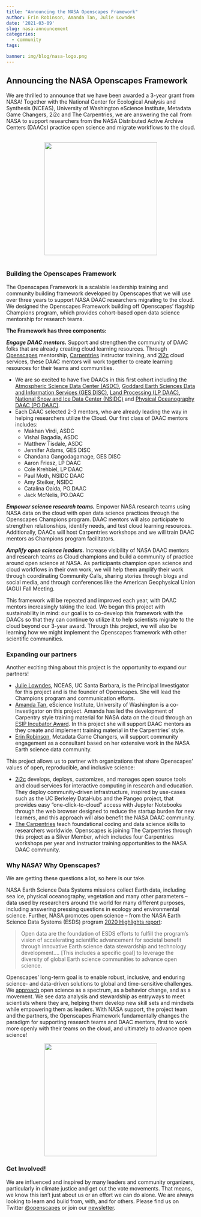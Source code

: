 ```yaml
---
title: "Announcing the NASA Openscapes Framework"
author: Erin Robinson, Amanda Tan, Julie Lowndes
date: '2021-03-09'
slug: nasa-announcement
categories:
  - community
tags:

banner: img/blog/nasa-logo.png
---
```


## Announcing the NASA Openscapes Framework

We are thrilled to announce that we have been awarded a 3-year grant from NASA! Together with the National Center for Ecological Analysis and Synthesis (NCEAS), University of Washington eScience Institute, Metadata Game Changers, 2i2c and The Carpentries, we are answering the call from NASA to support researchers from the NASA Distributed Active Archive Centers (DAACs) practice open science and migrate workflows to the cloud. 

<br>

<center>
  <a><img src="/img/blog/nasa-logo.png" width="300px"></a>
</center>

<br>

### Building the Openscapes Framework

The Openscapes Framework is a scalable leadership training and community building framework developed by Openscapes that we will use over three years to support NASA DAAC researchers migrating to the cloud. We designed the Openscapes Framework building off Openscapes’ flagship Champions program, which provides cohort-based open data science mentorship for research teams. 

**The Framework has three components:** 

***Engage DAAC mentors.*** Support and strengthen the community of DAAC folks that are already creating cloud learning resources. Through [Openscapes](https://www.openscapes.org/) mentorship, [Carpentries](https://carpentries.org/) instructor training, and [2i2c](https://2i2c.org/) cloud services, these DAAC mentors will work together to create learning resources for their teams and communities.

- We are so excited to have five DAACs in this first cohort including the [Atmospheric Science Data Center (ASDC)](https://asdc.larc.nasa.gov/), [Goddard Earth Sciences Data and Information Services (GES DISC)](https://disc.gsfc.nasa.gov/), [Land Processing (LP DAAC)](https://lpdaac.usgs.gov/), [National Snow and Ice Data Center (NSIDC)](https://nsidc.org/daac) and [Physical Oceanography DAAC  (PO.DAAC)](https://podaac.jpl.nasa.gov/).
- Each DAAC selected 2-3 mentors, who are already leading the way in helping researchers utilize the Cloud. Our first class of DAAC mentors includes: 
    - Makhan Virdi, ASDC 
    - Vishal Bagadia, ASDC
    - Matthew Tisdale, ASDC
    - Jennifer Adams, GES DISC
    - Chandana Gangodagamage, GES DISC
    - Aaron Friesz, LP DAAC
    - Cole Krehbiel, LP DAAC
    - Paul Moth, NSIDC DAAC
    - Amy Steiker, NSIDC
    - Catalina Oaida, PO.DAAC
    - Jack McNelis, PO.DAAC

***Empower science research teams.*** Empower NASA research teams using NASA data on the cloud with open data science practices through the Openscapes Champions program. DAAC mentors will also participate to strengthen relationships, identify needs, and test cloud learning resources. Additionally, DAACs will host Carpentries workshops and we will train DAAC mentors as Champions program facilitators.

***Amplify open science leaders.*** Increase visibility of NASA DAAC mentors and research teams as Cloud champions and build a community of practice around open science at NASA. As participants champion open science and cloud workflows in their own work, we will help them amplify their work through coordinating Community Calls, sharing stories through blogs and social media, and through conferences like the American Geophysical Union (AGU) Fall Meeting.

This framework will be repeated and improved each year, with DAAC mentors increasingly taking the lead. We began this project with sustainability in mind: our goal is to co-develop this framework with the DAACs so that they can continue to utilize it to help scientists migrate to the cloud beyond our 3-year award. Through this project, we will also be learning how we might implement the Openscapes framework with other scientific communities.  

### Expanding our partners

Another exciting thing about this project is the opportunity to expand our partners! 

- [Julie Lowndes](https://www.openscapes.org/about/), NCEAS, UC Santa Barbara, is the Principal Investigator for this project and is the founder of Openscapes. She will lead the Champions program and communication efforts. 
- [Amanda Tan](https://escience.washington.edu/people/amanda-tan/), eScience Institute, University of Washington is a co-Investigator on this project. Amanda has led the development of Carpentry style training material for NASA data on the cloud through an [ESIP Incubator Award](https://github.com/ESIPFed/open-data-education). In this project she will support DAAC mentors as they create and implement training material in the Carpentries’ style. 
- [Erin Robinson](https://metadatagamechangers.com/about-erin), Metadata Game Changers, will support community engagement as a consultant based on her extensive work in the NASA Earth science data community.  

This project allows us to partner with organizations that share Openscapes’ values of open, reproducible, and inclusive science: 

- [2i2c](https://2i2c.org/) develops, deploys, customizes, and manages open source tools and cloud services for interactive computing in research and education. They deploy community-driven infrastructure, inspired by use-cases such as the UC Berkeley DataHubs and the Pangeo project, that provides easy “one-click-to-cloud” access with Jupyter Notebooks through the web browser designed to reduce the startup burden for new learners, and this approach will also benefit the NASA DAAC community.
- [The Carpentries](https://carpentries.org/) teach foundational coding and data science skills to researchers worldwide. Openscapes is joining The Carpentries through this project as a Silver Member, which includes four Carpentries workshops per year and instructor training opportunities to the NASA DAAC community. 

### Why NASA? Why Openscapes?

We are getting these questions a lot, so here is our take. 

NASA Earth Science Data Systems missions collect Earth data, including sea ice, physical oceanography, vegetation and many other parameters – data used by researchers around the world for many different purposes, including answering pressing questions in ecology and environmental science. Further, NASA promotes open science – from the NASA Earth Science Data Systems (ESDS) program [2020 Highlights report](https://earthdata.nasa.gov/esds/nasa-esds-highlights-2020): 

> Open data are the foundation of ESDS efforts to fulfill the program’s vision of accelerating scientific advancement for societal benefit through innovative Earth science data stewardship and technology development…. [This includes a specific goal] to leverage the diversity of global Earth science communities to advance open science.

Openscapes’ long-term goal is to enable robust, inclusive, and enduring science- and data-driven solutions to global and time-sensitive challenges. We [approach](https://www.openscapes.org/approach/) open science as a spectrum, as a behavior change, and as a movement. We see data analysis and stewardship as entryways to meet scientists where they are, helping them develop new skill sets and mindsets while empowering them as leaders. 
With NASA support, the project team and the partners, the Openscapes Framework fundamentally changes the paradigm for supporting research teams and DAAC mentors, first to work more openly with their teams on the cloud, and ultimately to advance open science!   

<center>
  <a><img src="/img/blog/nasa-worm.jpeg" width="300px"></a>
</center>

### Get Involved!

We are influenced and inspired by many leaders and community organizers, particularly in climate justice and get out the vote movements. That means, we know this isn’t just about us or an effort we can do alone. We are always looking to learn and build from, with, and for others. Please find us on Twitter [@openscapes](https://twitter.com/openscapes) or join our [newsletter](https://openscapes.org/contact).  

<br>

